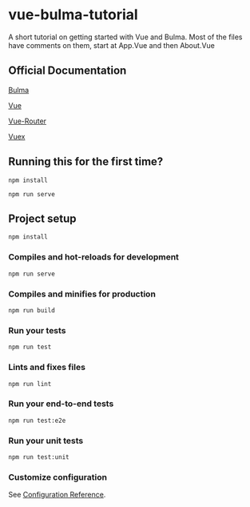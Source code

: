 # vue-bulma-tutorial
A short tutorial on getting started with Vue and Bulma. Most of the files have comments on them, start at App.Vue and then About.Vue
## Official Documentation

[Bulma](https://bulma.io/documentation/)

[Vue](https://vuejs.org/v2/guide/syntax.html)

[Vue-Router](https://router.vuejs.org/)

[Vuex](https://vuex.vuejs.org/)

## Running this for the first time?

```
npm install

npm run serve
```

## Project setup
```
npm install
```

### Compiles and hot-reloads for development
```
npm run serve
```

### Compiles and minifies for production
```
npm run build
```

### Run your tests
```
npm run test
```

### Lints and fixes files
```
npm run lint
```

### Run your end-to-end tests
```
npm run test:e2e
```

### Run your unit tests
```
npm run test:unit
```

### Customize configuration
See [Configuration Reference](https://cli.vuejs.org/config/).

